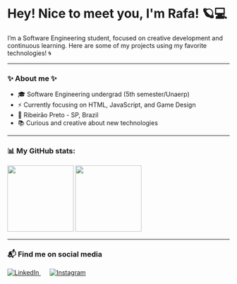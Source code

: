 <div align="left">

# Hey! Nice to meet you, I'm Rafa! 🪐💻 
<p>I’m a Software Engineering student, focused on creative development and continuous learning. Here are some of my projects using my favorite technologies! 🌀</p>

---

### ✨ About me ✨
- 🎓 Software Engineering undergrad (5th semester/Unaerp)
- ⚡ Currently focusing on HTML, JavaScript, and Game Design
- 📍 Ribeirão Preto - SP, Brazil
- 📚 Curious and creative about new technologies

---

### 📊 My GitHub stats:

 <img src="https://github-readme-stats.vercel.app/api?username=DevRigby&show_icons=true&theme=dark&count_private=true" height="150em" />
 <img src="https://github-readme-stats.vercel.app/api/top-langs/?username=DevRigby&layout=compact&theme=dark" height="150em" />
</p>

---

### 📬 Find me on social media

<p>
  <!-- Social media badges -->
 
  <a href="https://www.linkedin.com/in/rafaelmeleporto" target="_blank" style="margin-right:20px;">
    <img src="https://img.shields.io/badge/LinkedIn-0A66C2?style=for-the-badge&logo=linkedin&logoColor=white" alt="LinkedIn"/>
  </a>
  <a href="https://www.instagram.com/rafaelmeleporto">
  <img src="https://img.shields.io/badge/Instagram-E4405F?style=for-the-badge&logo=instagram&logoColor=white" alt="Instagram"/>
</a>

</div>
